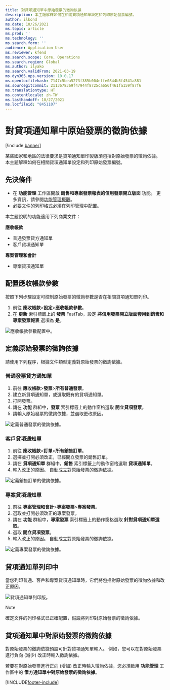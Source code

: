 ```yaml
---
title: 對貸項通知單中原始發票的徵詢依據
description: 本主題解釋如何在相關貸項通知單設定和列印原始發票編號。
author: ilkond
ms.date: 10/26/2021
ms.topic: article
ms.prod: ''
ms.technology: ''
ms.search.form: ''
audience: Application User
ms.reviewer: kfend
ms.search.scope: Core, Operations
ms.search.region: Global
ms.author: ilyako
ms.search.validFrom: 2021-03-19
ms.dyn365.ops.version: 10.0.17
ms.openlocfilehash: 7147c5bea5273f385b004effe0844b5f4541a881
ms.sourcegitcommit: 2113678369f47944f8725ca656f461fa159f87f6
ms.translationtype: HT
ms.contentlocale: zh-TW
ms.lasthandoff: 10/27/2021
ms.locfileid: "8451107"
---
```

# <a name="references-to-original-invoices-in-credit-notes"></a>對貸項通知單中原始發票的徵詢依據

[!include [banner](../includes/banner.md)]


某些國家和地區的法律要求是貸項通知單印製版須包括對原始發票的徵詢依據。 本主題解釋如何在相關貸項通知單設定和列印原始發票編號。

## <a name="prerequisites"></a>先決條件

- 在 **功能管理** 工作區開啟 **銷售和專案發票報表的信用發票開立版面** 功能。 更多資訊，請參閱[功能管理概觀](../../fin-ops-core/fin-ops/get-started/feature-management/feature-management-overview.md)。
- 必要文件的列印格式必須在列印管理中配置。

本主題說明的功能適用下列商業文件：

**應收帳款**

- 普通發票貸方通知單
- 客戶貸項通知單

**專案管理和會計**

- 專案貸項通知單

## <a name="configure-accounts-receivable-parameters"></a>配置應收帳款參數

按照下列步驟設定可控制原始發票的徵詢參數是否在相關貸項通知單列印。

1. 前往 **應收帳款**\>**設定**\>**應收帳款參數**。
2. 在 **更新** 索引標籤上的 **發票** FastTab，設定 **將信用發票開立版面套用到銷售和專案發票報表** 選項為 **是**。

![應收帳款參數配置中。](media/original-invoice-number-in-credit-note.jpg)

## <a name="define-references-to-original-invoices"></a>定義原始發票的徵詢依據

請使用下列程序，根據文件類型定義對原始發票的徵詢依據。

### <a name="free-text-credit-note"></a>普通發票貸方通知單

1. 前往 **應收帳款**\>**發票**\>**所有普通發票**。
2. 建立新貸項通知單，或選取既有的貸項通知單。
3. 打開發票。
4. 請在 **功能** 群組中，**發票** 索引標籤上的動作窗格選取 **開立貸項發票**。
5. 請輸入原始發票的徵詢依據，並選取更改原因。

![定義普通發票的徵詢依據。](media/reference-original-invoice-FTI.jpg)

### <a name="customer-credit-note"></a>客戶貸項通知單

1. 前往 **應收帳款**\>**訂單**\>**所有銷售訂單**。
2. 選擇並打開必須改正，已經開立發票的銷售訂單。
3. 請在 **貸項通知單** 群組中，**銷售** 索引標籤上的動作窗格選取 **貸項通知單**。
4. 輸入改正的原因。 自動成立對原始發票的徵詢依據。

![定義銷售訂單的徵詢依據。](media/reference-original-invoice-SO.jpg)

### <a name="project-credit-note"></a>專案貸項通知單

1. 前往 **專案管理和會計**\>**專案發票**\>**專案發票**。
2. 選取並打開必須改正的專案發票。
3. 請在 **功能** 群組中，**專案發票** 索引標籤上的動作窗格選取 **針對貸項通知單選取**。
4. 選取 **開立貸項發票**。
5. 輸入改正的原因。 自動成立對原始發票的徵詢依據。

![定義專案發票的徵詢依據。](media/reference-original-invoice-project.jpg)

## <a name="printing-credit-notes"></a>貸項通知單列印中

當您列印普通、客戶和專案貸項通知單時，它們將包括對原始發票的徵詢依據和改正原因。

![貸項通知單列印版。](media/credit-note-FTI.jpg)

> [!NOTE]
> 確定文件的列印格式已正確配置，假設將列印對原始發票的徵詢依據。

## <a name="references-to-original-invoices-in-debit-notes"></a>貸項通知單中對原始發票的徵詢依據

對原始發票的徵詢依據預設可針對貸項通知單輸入。 例如，您可以在對原始發票進行負向 (減少) 改正時輸入徵詢依據。

若要在對原始發票進行正向 (增加) 改正時輸入徵詢依據，您必須啟用 **功能管理** 工作區中的 **借方通知單中對原始發票的徵詢依據**。  

[!INCLUDE[footer-include](../../includes/footer-banner.md)]

